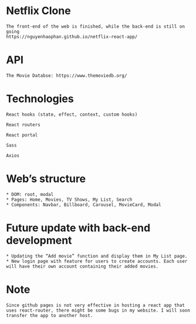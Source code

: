 # Netflix Clone

	The front-end of the web is finished, while the back-end is still on going
	https://nguyenhaophan.github.io/netflix-react-app/

# API

	The Movie Databse: https://www.themoviedb.org/
 
# Technologies

	React hooks (state, effect, context, custom hooks)
	
	React routers
	
	React portal
	
	Sass
	
	Axios
	

# Web’s structure

	* DOM: root, modal
	* Pages: Home, Movies, TV Shows, My List, Search
	* Components: Navbar, Billboard, Carousel, MovieCard, Modal

# Future update with back-end development

	* Updating the “Add movie” function and display them in My List page.
	* New login page with feature for users to create accounts. Each user will have their own account containing their added movies.

# Note

    Since github pages is not very effective in hosting a react app that uses react-router, there might be some bugs in my website. I will soon transfer the app to another host.
